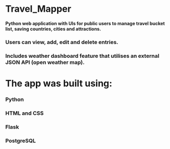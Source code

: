 # Travel_Mapper

#### Python web application with UIs for public users to manage travel bucket list, saving countries, cities and attractions. 
### Users can view, add, edit and delete entries.
### Includes weather dashboard feature that utilises an external JSON API (open weather map). 


# The app was built using:
  ### Python
  ### HTML and CSS
  ### Flask
  ### PostgreSQL
